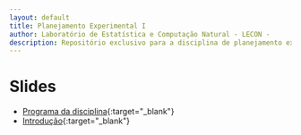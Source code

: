 ```yaml
---
layout: default
title: Planejamento Experimental I
author: Laboratório de Estatística e Computação Natural - LECON -
description: Repositório exclusivo para a disciplina de planejamento experimental.
---
```


# Slides
  
* [Programa da disciplina](https://nataly-jm.github.io/planejamento/Plano_Ensino.html){:target="_blank"}
* [Introdução](https://nataly-jm.github.io/planejamento/intro.html){:target="_blank"}

<script src="http://code.jquery.com/jquery-1.4.2.min.js"></script> <script> var x = document.getElementsByClassName("site-footer-credits"); setTimeout(() => { x[0].remove(); }, 10); </script>
